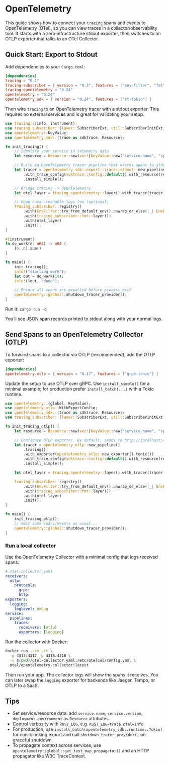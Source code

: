 # OpenTelemetry

This guide shows how to connect your `tracing` spans and events to OpenTelemetry (OTel), so you can view traces in a collector/observability tool. It starts with a zero‑infrastructure stdout exporter, then switches to an OTLP exporter that talks to an OTel Collector.

## Quick Start: Export to Stdout

Add dependencies to your `Cargo.toml`:

```toml
[dependencies]
tracing = "0.1"
tracing-subscriber = { version = "0.3", features = ["env-filter", "fmt"] }
tracing-opentelemetry = "0.24"
opentelemetry = "0.24"
opentelemetry_sdk = { version = "0.24", features = ["rt-tokio"] }
```

Then wire `tracing` to an OpenTelemetry tracer with a stdout exporter. This requires no external services and is great for validating your setup.

```rust
use tracing::{info, instrument};
use tracing_subscriber::{layer::SubscriberExt, util::SubscriberInitExt, EnvFilter};
use opentelemetry::KeyValue;
use opentelemetry_sdk::{trace as sdktrace, Resource};

fn init_tracing() {
    // Identify your service in telemetry data
    let resource = Resource::new(vec![KeyValue::new("service.name", "spans-example")]);

    // Build an OpenTelemetry tracer pipeline that writes spans to stdout (JSON)
    let tracer = opentelemetry_sdk::export::trace::stdout::new_pipeline()
        .with_trace_config(sdktrace::Config::default().with_resource(resource))
        .install_simple();

    // Bridge tracing -> OpenTelemetry
    let otel_layer = tracing_opentelemetry::layer().with_tracer(tracer);

    // Keep human-readable logs too (optional)
    tracing_subscriber::registry()
        .with(EnvFilter::try_from_default_env().unwrap_or_else(|_| EnvFilter::new("info")))
        .with(tracing_subscriber::fmt::layer())
        .with(otel_layer)
        .init();
}

#[instrument]
fn do_work(n: u64) -> u64 {
    (0..n).sum()
}

fn main() {
    init_tracing();
    info!("starting work");
    let out = do_work(10);
    info!(%out, "done");

    // Ensure all spans are exported before process exit
    opentelemetry::global::shutdown_tracer_provider();
}
```

Run it: `cargo run -q`

You’ll see JSON span records printed to stdout along with your normal logs.

## Send Spans to an OpenTelemetry Collector (OTLP)

To forward spans to a collector via OTLP (recommended), add the OTLP exporter:

```toml
[dependencies]
opentelemetry-otlp = { version = "0.17", features = ["grpc-tonic"] }
```

Update the setup to use OTLP over gRPC. Use `install_simple()` for a minimal example; for production prefer `install_batch(...)` with a Tokio runtime.

```rust
use opentelemetry::{global, KeyValue};
use opentelemetry_otlp::WithExportConfig;
use opentelemetry_sdk::{trace as sdktrace, Resource};
use tracing_subscriber::{layer::SubscriberExt, util::SubscriberInitExt, EnvFilter};

fn init_tracing_otlp() {
    let resource = Resource::new(vec![KeyValue::new("service.name", "spans-example")]);

    // Configure OTLP exporter. By default, sends to http://localhost:4317 (gRPC)
    let tracer = opentelemetry_otlp::new_pipeline()
        .tracing()
        .with_exporter(opentelemetry_otlp::new_exporter().tonic())
        .with_trace_config(sdktrace::Config::default().with_resource(resource))
        .install_simple();

    let otel_layer = tracing_opentelemetry::layer().with_tracer(tracer);

    tracing_subscriber::registry()
        .with(EnvFilter::try_from_default_env().unwrap_or_else(|_| EnvFilter::new("info")))
        .with(tracing_subscriber::fmt::layer())
        .with(otel_layer)
        .init();
}

fn main() {
    init_tracing_otlp();
    // emit some spans/events as usual...
    opentelemetry::global::shutdown_tracer_provider();
}
```

### Run a local collector

Use the OpenTelemetry Collector with a minimal config that logs received spans:

```yaml
# otel-collector.yaml
receivers:
  otlp:
    protocols:
      grpc:
      http:
exporters:
  logging:
    loglevel: debug
service:
  pipelines:
    traces:
      receivers: [otlp]
      exporters: [logging]
```

Run the collector with Docker:

```bash
docker run --rm -it \
  -p 4317:4317 -p 4318:4318 \
  -v $(pwd)/otel-collector.yaml:/etc/otelcol/config.yaml \
  otel/opentelemetry-collector:latest
```

Then run your app. The collector logs will show the spans it receives. You can later swap the `logging` exporter for backends like Jaeger, Tempo, or OTLP to a SaaS.

## Tips

- Set service/resource data: add `service.name`, `service.version`, `deployment.environment` as `Resource` attributes.
- Control verbosity with `RUST_LOG`, e.g. `RUST_LOG=trace,otel=info`.
- For production, use `install_batch(opentelemetry_sdk::runtime::Tokio)` for non-blocking export and call `shutdown_tracer_provider()` on graceful shutdown.
- To propagate context across services, use `opentelemetry::global::get_text_map_propagator()` and an HTTP propagator like W3C TraceContext.
